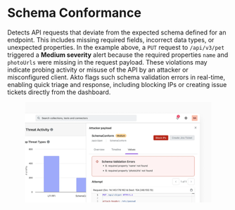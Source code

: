 # Schema Conformance

Detects API requests that deviate from the expected schema defined for an endpoint. This includes missing required fields, incorrect data types, or unexpected properties. In the example above, a `PUT` request to `/api/v3/pet` triggered a **Medium severity** alert because the required properties `name` and `photoUrls` were missing in the request payload. These violations may indicate probing activity or misuse of the API by an attacker or misconfigured client. Akto flags such schema validation errors in real-time, enabling quick triage and response, including blocking IPs or creating issue tickets directly from the dashboard.

<figure><img src="../../.gitbook/assets/image (2) (1) (1).png" alt=""><figcaption></figcaption></figure>
